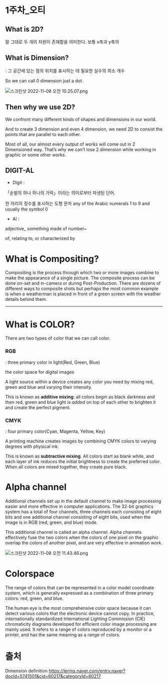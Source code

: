 1주차_오티
===========

What is 2D?
-------------
말 그대로 두 개의 차원이 존재함을 의미한다. 보통 x축과 y축의 

## What is Dimension?

: 그 공간에 있는 점의 위치를 표시하는 데 필요한 실수의 최소 개수 

So we can call 0 dimension just a dot. 

![스크린샷 2022-11-08 오전 10.25.07.png](https://s3-us-west-2.amazonaws.com/secure.notion-static.com/d2cc8dec-8a8c-49f4-9949-246b1d60156f/%E1%84%89%E1%85%B3%E1%84%8F%E1%85%B3%E1%84%85%E1%85%B5%E1%86%AB%E1%84%89%E1%85%A3%E1%86%BA_2022-11-08_%E1%84%8B%E1%85%A9%E1%84%8C%E1%85%A5%E1%86%AB_10.25.07.png)

## Then why we use 2D?

We confront many different kinds of shapes and dimensions in our world. 

And to create 3 dimension and even 4 dimension, we need 2D to consist the points that are parallel to each other. 

Most of all, our almost every output of works will come out in 2 Dimensioned way. That’s why we can’t lose 2 dimension while working in graphic or some other works. 

## DIGIT-AL

- Digit :

「손발의 하나 하나의 가락」이라는 의미로부터 파생된 단어. 

한 자리의 정수를 표시하는 도형 문자 any of the Arabic numerals 1 to 9 and usually the symbol 0

- Al :

adjective_ something made of number~

of, relating to, or characterized by

# What is Compositing?

Compositing is the process through which two or more images combine to make the appearance of a single picture. The composite process can be done on-set and in-camera or during Post-Production. There are dozens of different ways to composite shots but perhaps the most common example is when a weatherman is placed in front of a green screen with the weather details behind them.

---

# What is COLOR?

There are two types of color that we can call color. 

### RGB

: three primary color in light(Red, Green, Blue)

the color space for digital images 

A light source within a device creates any color you need by mixing red, green and blue and varying their intensity. 

This is known as **additive mixing**: all colors begin as black darkness and then red, green and blue light is *added* on top of each other to brighten it and create the perfect pigment.

### CMYK

: four primary color(Cyan, Magenta, Yellow, Key)

A printing machine creates images by combining CMYK colors to varying degrees with physical ink. 

This is known as **subtractive mixing**. All colors start as blank white, and each layer of ink *reduces* the initial brightness to create the preferred color. When all colors are mixed together, they create pure black.

# Alpha channel

Additional channels set up in the default channel to make image processing easier and more effective in computer applications. The 32-bit graphics system has a total of four channels, three channels each consisting of eight bits and one additional channel consisting of eight bits, used when the image is in RGB (red, green, and blue) mode. 

This additional channel is called an alpha channel. Alpha channels effectively fuse the two colors when the colors of one pixel on the graphic overlap the colors of another pixel, and are very effective in animation work.

![스크린샷 2022-11-08 오전 11.43.46.png](https://s3-us-west-2.amazonaws.com/secure.notion-static.com/f2266423-46a8-4753-bd9a-0fbe5b756172/%E1%84%89%E1%85%B3%E1%84%8F%E1%85%B3%E1%84%85%E1%85%B5%E1%86%AB%E1%84%89%E1%85%A3%E1%86%BA_2022-11-08_%E1%84%8B%E1%85%A9%E1%84%8C%E1%85%A5%E1%86%AB_11.43.46.png)

# Colorspace

The range of colors that can be represented in a color model coordinate system, which is generally expressed as a combination of three primary colors: red, green, and blue.

The human eye is the most comprehensive color space because it can detect various colors that the electronic device cannot copy. In practice, internationally standardized International Lighting Commission (CIE) chromaticity diagrams developed for efficient color image processing are mainly used. It refers to a range of colors reproduced by a monitor or a printer, and has the same meaning as a range of colors.

# 출처

Dimension definition <https://terms.naver.com/entry.naver?docId=5741501&cid=60217&categoryId=60217>
